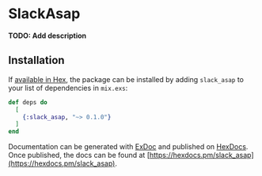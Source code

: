 # SlackAsap

**TODO: Add description**

## Installation

If [available in Hex](https://hex.pm/docs/publish), the package can be installed
by adding `slack_asap` to your list of dependencies in `mix.exs`:

```elixir
def deps do
  [
    {:slack_asap, "~> 0.1.0"}
  ]
end
```

Documentation can be generated with [ExDoc](https://github.com/elixir-lang/ex_doc)
and published on [HexDocs](https://hexdocs.pm). Once published, the docs can
be found at [https://hexdocs.pm/slack_asap](https://hexdocs.pm/slack_asap).

